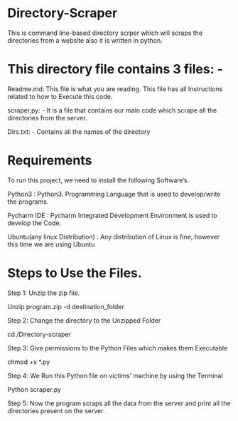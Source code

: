 # Directory-Scraper

This is command line-based directory scrper which will scraps the directories from a website also it is written in python.

# This directory file contains 3 files: - 

Readme.md: This file is what you are reading. This file has all Instructions related to how to Execute this code.

scraper.py: - It is a file that contains our main code which scrape all the directories from the server.

Dirs.txt: - Contains all the names of the directory 

# Requirements

To run this project, we need to install the following Software’s.

Python3 : Python3. Programming Language that is used to develop/write the programs.

Pycharm IDE : Pycharm Integrated Development Environment is used to develop the Code.

Ubuntu(any linux Distribution) : Any distribution of Linux is fine, however this time we are using Ubuntu

# Steps to Use the Files.

Step 1: Unzip the zip file.

Unzip program.zip -d destination_folder

Step 2: Change the directory to the Unzipped Folder

cd /Directory-scraper

Step 3: Give permissions to the Python Files which makes them Executable

chmod +x *.py

Step 4: We Run this Python file on victims’ machine by using the Terminal

Python scraper.py

Step 5: Now the program scraps all the data from the server and print all the directories present on the server.
